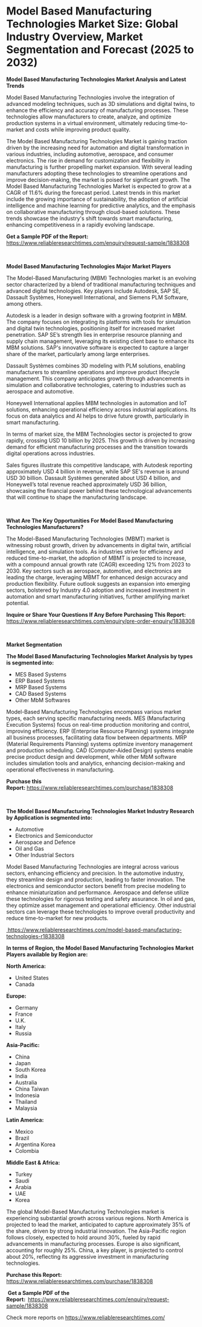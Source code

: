 <p><h1>Model Based Manufacturing Technologies Market Size: Global Industry Overview, Market Segmentation and Forecast (2025 to 2032)</h1></p><p><strong>Model Based Manufacturing Technologies Market Analysis and Latest Trends</strong></p>
<p><p>Model Based Manufacturing Technologies involve the integration of advanced modeling techniques, such as 3D simulations and digital twins, to enhance the efficiency and accuracy of manufacturing processes. These technologies allow manufacturers to create, analyze, and optimize production systems in a virtual environment, ultimately reducing time-to-market and costs while improving product quality.</p><p>The Model Based Manufacturing Technologies Market is gaining traction driven by the increasing need for automation and digital transformation in various industries, including automotive, aerospace, and consumer electronics. The rise in demand for customization and flexibility in manufacturing is further propelling market expansion. With several leading manufacturers adopting these technologies to streamline operations and improve decision-making, the market is poised for significant growth. The Model Based Manufacturing Technologies Market is expected to grow at a CAGR of 11.6% during the forecast period. Latest trends in this market include the growing importance of sustainability, the adoption of artificial intelligence and machine learning for predictive analytics, and the emphasis on collaborative manufacturing through cloud-based solutions. These trends showcase the industry's shift towards smart manufacturing, enhancing competitiveness in a rapidly evolving landscape.</p></p>
<p><strong>Get a Sample PDF of the Report:&nbsp;</strong> <a href="https://www.reliableresearchtimes.com/enquiry/request-sample/1838308?utm_campaign=2748&utm_medium=2&utm_source=Github&utm_content=ia&utm_term=06032025&utm_id=model-based-manufacturing-technologies">https://www.reliableresearchtimes.com/enquiry/request-sample/1838308</a></p>
<p>&nbsp;</p>
<p><strong>Model Based Manufacturing Technologies Major Market Players</strong></p>
<p><p>The Model-Based Manufacturing (MBM) Technologies market is an evolving sector characterized by a blend of traditional manufacturing techniques and advanced digital technologies. Key players include Autodesk, SAP SE, Dassault Systèmes, Honeywell International, and Siemens PLM Software, among others.</p><p>Autodesk is a leader in design software with a growing footprint in MBM. The company focuses on integrating its platforms with tools for simulation and digital twin technologies, positioning itself for increased market penetration. SAP SE’s strength lies in enterprise resource planning and supply chain management, leveraging its existing client base to enhance its MBM solutions. SAP's innovative software is expected to capture a larger share of the market, particularly among large enterprises.</p><p>Dassault Systèmes combines 3D modeling with PLM solutions, enabling manufacturers to streamline operations and improve product lifecycle management. This company anticipates growth through advancements in simulation and collaborative technologies, catering to industries such as aerospace and automotive.</p><p>Honeywell International applies MBM technologies in automation and IoT solutions, enhancing operational efficiency across industrial applications. Its focus on data analytics and AI helps to drive future growth, particularly in smart manufacturing.</p><p>In terms of market size, the MBM Technologies sector is projected to grow rapidly, crossing USD 10 billion by 2025. This growth is driven by increasing demand for efficient manufacturing processes and the transition towards digital operations across industries.</p><p>Sales figures illustrate this competitive landscape, with Autodesk reporting approximately USD 4 billion in revenue, while SAP SE's revenue is around USD 30 billion. Dassault Systèmes generated about USD 4 billion, and Honeywell’s total revenue reached approximately USD 36 billion, showcasing the financial power behind these technological advancements that will continue to shape the manufacturing landscape.</p></p>
<p>&nbsp;</p>
<p><strong>What Are The Key Opportunities For Model Based Manufacturing Technologies Manufacturers?</strong></p>
<p><p>The Model-Based Manufacturing Technologies (MBMT) market is witnessing robust growth, driven by advancements in digital twin, artificial intelligence, and simulation tools. As industries strive for efficiency and reduced time-to-market, the adoption of MBMT is projected to increase, with a compound annual growth rate (CAGR) exceeding 12% from 2023 to 2030. Key sectors such as aerospace, automotive, and electronics are leading the charge, leveraging MBMT for enhanced design accuracy and production flexibility. Future outlook suggests an expansion into emerging sectors, bolstered by Industry 4.0 adoption and increased investment in automation and smart manufacturing initiatives, further amplifying market potential.</p></p>
<p><strong>Inquire or Share Your Questions If Any Before Purchasing This Report:</strong> <a href="https://www.reliableresearchtimes.com/enquiry/pre-order-enquiry/1838308?utm_campaign=2748&utm_medium=2&utm_source=Github&utm_content=ia&utm_term=06032025&utm_id=model-based-manufacturing-technologies">https://www.reliableresearchtimes.com/enquiry/pre-order-enquiry/1838308</a></p>
<p>&nbsp;</p>
<p><strong>Market Segmentation</strong></p>
<p><strong>The Model Based Manufacturing Technologies Market Analysis by types is segmented into:</strong></p>
<p><ul><li>MES Based Systems</li><li>ERP Based Systems</li><li>MRP Based Systems</li><li>CAD Based Systems</li><li>Other MbM Softwares</li></ul></p>
<p><p>Model-Based Manufacturing Technologies encompass various market types, each serving specific manufacturing needs. MES (Manufacturing Execution Systems) focus on real-time production monitoring and control, improving efficiency. ERP (Enterprise Resource Planning) systems integrate all business processes, facilitating data flow between departments. MRP (Material Requirements Planning) systems optimize inventory management and production scheduling. CAD (Computer-Aided Design) systems enable precise product design and development, while other MbM software includes simulation tools and analytics, enhancing decision-making and operational effectiveness in manufacturing.</p></p>
<p><strong>Purchase this Report:&nbsp;</strong><a href="https://www.reliableresearchtimes.com/purchase/1838308?utm_campaign=2748&utm_medium=2&utm_source=Github&utm_content=ia&utm_term=06032025&utm_id=model-based-manufacturing-technologies">https://www.reliableresearchtimes.com/purchase/1838308</a></p>
<p>&nbsp;</p>
<p><strong>The Model Based Manufacturing Technologies Market Industry Research by Application is segmented into:</strong></p>
<p><ul><li>Automotive</li><li>Electronics and Semiconductor</li><li>Aerospace and Defence</li><li>Oil and Gas</li><li>Other Industrial Sectors</li></ul></p>
<p><p>Model Based Manufacturing Technologies are integral across various sectors, enhancing efficiency and precision. In the automotive industry, they streamline design and production, leading to faster innovation. The electronics and semiconductor sectors benefit from precise modeling to enhance miniaturization and performance. Aerospace and defense utilize these technologies for rigorous testing and safety assurance. In oil and gas, they optimize asset management and operational efficiency. Other industrial sectors can leverage these technologies to improve overall productivity and reduce time-to-market for new products.</p></p>
<p><a href="https://www.reliableresearchtimes.com/model-based-manufacturing-technologies-r1838308?utm_campaign=2748&utm_medium=2&utm_source=Github&utm_content=ia&utm_term=06032025&utm_id=model-based-manufacturing-technologies">&nbsp;https://www.reliableresearchtimes.com/model-based-manufacturing-technologies-r1838308</a></p>
<p><strong>In terms of Region, the Model Based Manufacturing Technologies Market Players available by Region are:</strong></p>
<p>
    <p> <strong> North America: </strong>
        <ul>
            <li>United States</li>
            <li>Canada</li>
        </ul>
        </p> 
    <p> <strong> Europe: </strong>
        <ul>
            <li>Germany</li>
            <li>France</li>
            <li>U.K.</li>
            <li>Italy</li>
            <li>Russia</li>
        </ul>
        </p> 
    <p> <strong> Asia-Pacific: </strong>
        <ul>
            <li>China</li>
            <li>Japan</li>
            <li>South Korea</li>
            <li>India</li>
            <li>Australia</li>
            <li>China Taiwan</li>
            <li>Indonesia</li>
            <li>Thailand</li>
            <li>Malaysia</li>
        </ul>
        </p> 
    <p> <strong> Latin America: </strong>
        <ul>
            <li>Mexico</li>
            <li>Brazil</li>
            <li>Argentina Korea</li>
            <li>Colombia</li>
        </ul>
        </p> 
    <p> <strong> Middle East & Africa: </strong>
        <ul>
            <li>Turkey</li>
            <li>Saudi</li>
            <li>Arabia</li>
            <li>UAE</li>
            <li>Korea</li>
        </ul>
    </p>
    </p>
<p><p>The global Model-Based Manufacturing Technologies market is experiencing substantial growth across various regions. North America is projected to lead the market, anticipated to capture approximately 35% of the share, driven by strong industrial innovation. The Asia-Pacific region follows closely, expected to hold around 30%, fueled by rapid advancements in manufacturing processes. Europe is also significant, accounting for roughly 25%. China, a key player, is projected to control about 20%, reflecting its aggressive investment in manufacturing technologies.</p></p>
<p><strong>Purchase this Report: </strong><a href="https://www.reliableresearchtimes.com/purchase/1838308?utm_campaign=2748&utm_medium=2&utm_source=Github&utm_content=ia&utm_term=06032025&utm_id=model-based-manufacturing-technologies">https://www.reliableresearchtimes.com/purchase/1838308</a></p>
<p>&nbsp;<strong>Get a Sample PDF of the Report:&nbsp;&nbsp;</strong><a href="https://www.reliableresearchtimes.com/enquiry/request-sample/1838308?utm_campaign=2748&utm_medium=2&utm_source=Github&utm_content=ia&utm_term=06032025&utm_id=model-based-manufacturing-technologies">https://www.reliableresearchtimes.com/enquiry/request-sample/1838308</a></p>
<p><strong></strong></p>
<p>Check more reports on <a href="https://www.reliableresearchtimes.com/?utm_campaign=2748&utm_medium=2&utm_source=Github&utm_content=ia&utm_term=06032025&utm_id=model-based-manufacturing-technologies">https://www.reliableresearchtimes.com/</a></p>